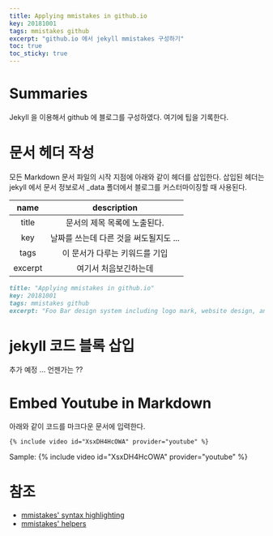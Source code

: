 ```yaml
---
title: Applying mmistakes in github.io
key: 20181001
tags: mmistakes github
excerpt: "github.io 에서 jekyll mmistakes 구성하기"
toc: true
toc_sticky: true
---
```


# Summaries

Jekyll 을 이용해서 github 에 블로그를 구성하였다. 여기에 팁을 기록한다.

<!--more-->

# 문서 헤더 작성

모든 Markdown 문서 파일의 시작 지점에 아래와 같이 헤더를 삽입한다.
삽입된 헤더는 jekyll 에서 문서 정보로서 \_data 폴더에서 블로그를 커스터마이징할 때 사용된다.

|name|description|
|:---:|:---:|
|title|문서의 제목 목록에 노출된다.|
|key|날짜를 쓰는데 다른 것을 써도될지도 ... |
|tags|이 문서가 다루는 키워드를 기입|
|excerpt|여기서 처음보긴하는데 |


```markdown
title: "Applying mmistakes in github.io"
key: 20181001
tags: mmistakes github
excerpt: "Foo Bar design system including logo mark, website design, and branding applications."
```


# jekyll 코드 블록 삽입

추가 예정 ... 언젠가는 ??


# Embed Youtube in Markdown

아래와 같이 코드를 마크다운 문서에 입력한다.

```
{% include video id="XsxDH4HcOWA" provider="youtube" %}
```

Sample: 
{% include video id="XsxDH4HcOWA" provider="youtube" %}



# 참조
- [mmistakes' syntax highlighting][1]
- [mmistakes' helpers][2]

<!-- References Link -->
[1]: https://mmistakes.github.io/minimal-mistakes/markup-syntax-highlighting/ ""
[2]: https://mmistakes.github.io/minimal-mistakes/docs/helpers/# "mmistakes' helpers"
